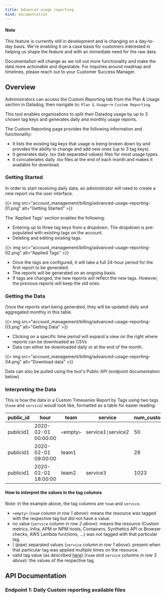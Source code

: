 ```yaml
---
title: Advanced usage reporting
kind: documentation
---
```


#### Note

This feature is currently still in development and is changing on a day-to-day basis. We're enabling it on a case basis for customers interested in helping us shape the feature and with an immediate need for the raw data.

Documentation will change as we roll out more functionality and make the data more actionable and digestable. For inquiries around roadmap and timelines, please reach out to your Customer Success Manager.

## Overview

Administrators can access the Custom Reporting tab from the Plan & Usage section in Datadog, then navigate to: 
`Plan & Usage`--> `Custom Reporting`.

This tool enables organizations to split their Datadog usage by up to 3 chosen tag keys and generates daily and monthly usage reports.

The Custom Reporting page provides the following information and functionality:

* It lists the existing tag keys that usage is being broken down by and provides the ability to change and add new ones (up to 3 tag keys).
* It generates daily .tsv (tab separated values) files for most usage types.
* It concatenates daily .tsv files at the end of each month and makes it available for download.

### Getting Started

In order to start receiving daily data, an administrator will need to create a new report via the user interface. 

{{< img src="account_management/billing/advanced-usage-reporting-01.png" alt="Getting Started" >}}

The 'Applied Tags' section enables the following:

* Entering up to three tag keys from a dropdown. The dropdown is pre-populated with existing tags on the account.
* Deleting and editing existing tags.

{{< img src="account_management/billing/advanced-usage-reporting-02.png" alt="Applied Tags" >}}

* Once the tags are configured, it will take a full 24-hour period for the first report to be generated.
* The reports will be generated on an ongoing basis.
* If tags are changed, the new reports will reflect the new tags. However, the previous reports will keep the old ones.

### Getting the Data

Once the reports start being generated, they will be updated daily and aggregated monthly in this table.

{{< img src="account_management/billing/advanced-usage-reporting-03.png" alt="Getting Data" >}}

* Clicking on a specific time period will expand a view on the right where reports can be downloaded as CSVs
* Data can either be downloaded daily or at the end of the month.

{{< img src="account_management/billing/advanced-usage-reporting-04.png" alt="Download data" >}}

Data can also be pulled using the tool's Public API (endpoint documentation below).

### Interpreting the Data

This is how the data in a Custom Timeseries Report by Tags using two tags (`team` and `service`) woudl look like, formatted as a table for easier reading:

| public_id   | hour                  | team      | service               | num_custom_timeseries           |
|-------------|-----------------------|-----------|-----------------------|---------------------------------|
| publicid1   | 2020-02-01 00:00:00   | `<`empty`>` | service1<code>&#124;</code>service2 | 50                              |
| publicid1   | 2020-02-01 09:00:00   | team1     |                       | 28                              |
| publicid1   | 2020-02-01 18:00:00   | team2     | service3              | 1023                            |

#### How to interpret the values in the tag columns

Note: In the example above, the tag columns are `team` and `service`.

* `<empty>` (*`team` column in row 1 above*): means the resource was tagged with the respective tag but did not have a value.
* no value (*`service` column in row 2 above*): means the resource (Custom metrics, Infra, APM or NPM hosts, Containers, Synthetics API or Browser checks, AWS Lambda functions, ...) was not tagged with that particular tag.
* | (pipe) separated values (*`service` column in row 1 above*): present when that particular tag was applied multiple times on the resource.
* valid tag value (as described [here][1]) (*`team` and `service` columns in row 3 above*): the values of the respective tag.

## API Documentation

### Endpoint 1: Daily Custom reporting available files


[1]: https://docs.datadoghq.com/tagging/#defining-tags

